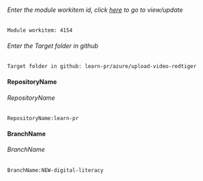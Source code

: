 ###### Enter the module workitem id, click [here](https://microsoftdigitallearning.visualstudio.com/Courseware/_workitems/edit/4154) to go to view/update
```
Module workitem: 4154
```

###### Enter the Target folder in github
```
Target folder in github: learn-pr/azure/upload-video-redtiger
```

#### RepositoryName	
###### RepositoryName
```
RepositoryName:learn-pr
```


#### BranchName	
###### BranchName
```
BranchName:NEW-digital-literacy
```